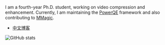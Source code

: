 I am a fourth-year Ph.D. student, working on video compression and enhancement. Currently, I am maintaining the [PowerQE](https://github.com/ryanxingql/powerqe) framework and also contributing to [MMagic](https://github.com/open-mmlab/mmagic).

- [中文博客](https://github.com/ryanxingql/blog)

![GitHub stats](https://github-readme-stats.vercel.app/api?username=ryanxingql&rank_icon=percentile&hide=issues,commits)
